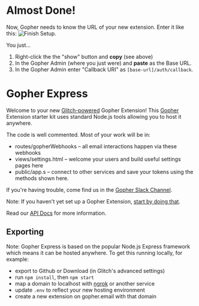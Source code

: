 # Almost Done!

Now, Gopher needs to know the URL of your new extension. Enter it like this:
![Finish Setup](https://file-gvbyvnkcer.now.sh/ "Finish setting up your extenion").

You just...
1. Right-click the the "show" button and <strong>copy</strong> (see above)
2. In the Gopher Admin (where you just were) and <strong>paste</strong> as the Base URL. 
3. In the Gopher Admin enter "Callback URI" as `[base-url]/auth/callback`.

# Gopher Express
Welcome to your new [Glitch-powered](https://glitch.com/) Gopher Extension!  This [Gopher](https://www.gopher.email) Extension starter kit uses standard Node.js tools allowing you to host it anywhere.

The code is well commented. Most of your work will be in: 
 * routes/gopherWebhooks – all email interactions happen via these webhooks
 * views/settings.html – welcome your users and build useful settings pages here
 * public/app.s – connect to other services and save your tokens using the methods shown here.
 
If you're having trouble, come find us in the [Gopher Slack Channel](http://slackin.gopher.email).

Note: If you haven't yet set up a Gopher Extension, [start by doing that](https://www.gopheremail.com/developer/create).

Read our [API Docs](https://developers.gopher.email) for more information.

## Exporting 
Note: Gopher Express is based on the popular Node.js Express framework which means it can be hosted anywhere. To get this running locally, for example:
 * export to Github or Download (in Glitch's advanced settings)
 * run ```npm install```, then ```npm start```
 * map a domain to localhost with [ngrok](http://ngrok.io) or another service
 * update `.env` to reflect your new hosting environment
 * create a new extension on gopher.email with that domain